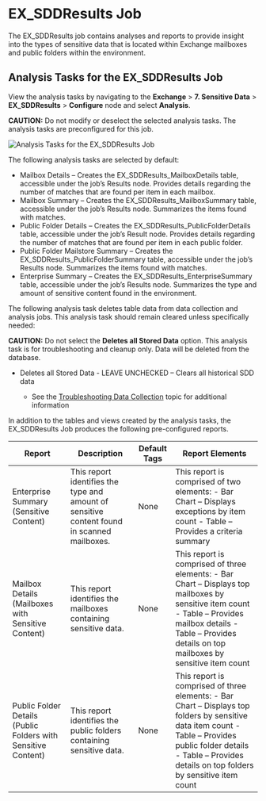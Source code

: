 # EX_SDDResults Job

The EX_SDDResults job contains analyses and reports to provide insight into the types of sensitive
data that is located within Exchange mailboxes and public folders within the environment.

## Analysis Tasks for the EX_SDDResults Job

View the analysis tasks by navigating to the **Exchange** > **7. Sensitive Data** >
**EX_SDDResults** > **Configure** node and select **Analysis**.

**CAUTION:** Do not modify or deselect the selected analysis tasks. The analysis tasks are
preconfigured for this job.

![Analysis Tasks for the EX_SDDResults Job](/img/product_docs/accessanalyzer/12.0/solutions/exchange/sensitivedata/sddresultsanalysis.webp)

The following analysis tasks are selected by default:

- Mailbox Details – Creates the EX_SDDResults_MailboxDetails table, accessible under the job’s
  Results node. Provides details regarding the number of matches that are found per item in each
  mailbox.
- Mailbox Summary – Creates the EX_SDDResults_MailboxSummary table, accessible under the job’s
  Results node. Summarizes the items found with matches.
- Public Folder Details – Creates the EX_SDDResults_PublicFolderDetails table, accessible under the
  job’s Result node. Provides details regarding the number of matches that are found per item in
  each public folder.
- Public Folder Mailstore Summary – Creates the EX_SDDResults_PublicFolderSummary table, accessible
  under the job’s Results node. Summarizes the items found with matches.
- Enterprise Summary – Creates the EX_SDDResults_EnterpriseSummary table, accessible under the job’s
  Results node. Summarizes the type and amount of sensitive content found in the environment.

The following analysis task deletes table data from data collection and analysis jobs. This analysis
task should remain cleared unless specifically needed:

**CAUTION:** Do not select the **Deletes all Stored Data** option. This analysis task is for
troubleshooting and cleanup only. Data will be deleted from the database.

- Deletes all Stored Data - LEAVE UNCHECKED – Clears all historical SDD data

    - See the
      [Troubleshooting Data Collection](/docs/accessanalyzer/12.0/solutions/exchange/hubmetrics/collection/ex_metricscollection.md#troubleshooting-data-collection)
      topic for additional information

In addition to the tables and views created by the analysis tasks, the EX_SDDResults Job produces
the following pre-configured reports.

| Report                                                        | Description                                                                                 | Default Tags | Report Elements                                                                                                                                                                                                        |
| ------------------------------------------------------------- | ------------------------------------------------------------------------------------------- | ------------ | ---------------------------------------------------------------------------------------------------------------------------------------------------------------------------------------------------------------------- |
| Enterprise Summary (Sensitive Content)                        | This report identifies the type and amount of sensitive content found in scanned mailboxes. | None         | This report is comprised of two elements: - Bar Chart – Displays exceptions by item count - Table – Provides a criteria summary                                                                                        |
| Mailbox Details (Mailboxes with Sensitive Content)            | This report identifies the mailboxes containing sensitive data.                             | None         | This report is comprised of three elements: - Bar Chart – Displays top mailboxes by sensitive item count - Table – Provides mailbox details - Table – Provides details on top mailboxes by sensitive item count        |
| Public Folder Details (Public Folders with Sensitive Content) | This report identifies the public folders containing sensitive data.                        | None         | This report is comprised of three elements: - Bar Chart – Displays top folders by sensitive data item count - Table – Provides public folder details - Table – Provides details on top folders by sensitive item count |
